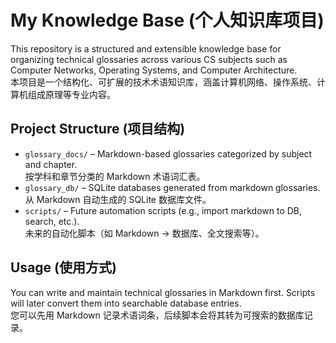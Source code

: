 # My Knowledge Base (个人知识库项目)

This repository is a structured and extensible knowledge base for organizing technical glossaries across various CS subjects such as Computer Networks, Operating Systems, and Computer Architecture.  
本项目是一个结构化、可扩展的技术术语知识库，涵盖计算机网络、操作系统、计算机组成原理等专业内容。

## Project Structure (项目结构)

- `glossary_docs/` – Markdown-based glossaries categorized by subject and chapter.  
  按学科和章节分类的 Markdown 术语词汇表。
- `glossary_db/` – SQLite databases generated from markdown glossaries.  
  从 Markdown 自动生成的 SQLite 数据库文件。
- `scripts/` – Future automation scripts (e.g., import markdown to DB, search, etc.).  
  未来的自动化脚本（如 Markdown → 数据库、全文搜索等）。

## Usage (使用方式)

You can write and maintain technical glossaries in Markdown first. Scripts will later convert them into searchable database entries.  
您可以先用 Markdown 记录术语词条，后续脚本会将其转为可搜索的数据库记录。